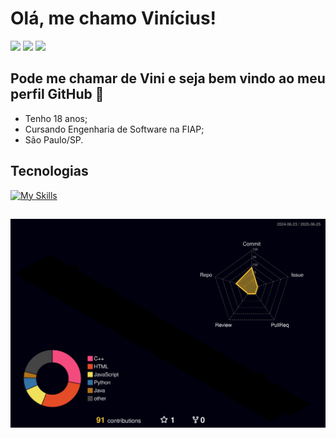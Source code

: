 # Olá, me chamo Vinícius! #

<div>
  <a href="https://www.instagram.com/vinicius_lugli/" target="_blank"><img loading="lazy" src="https://img.shields.io/badge/-Instagram-%23E4405F?style=for-the-badge&logo=instagram&logoColor=white" target="_blank"></a>
  <a href = "viniciusflugli@gmail.com"><img loading="lazy" src="https://img.shields.io/badge/Gmail-D14836?style=for-the-badge&logo=gmail&logoColor=white" target="_blank"></a>
  <a href="www.linkedin.com/in/vinícius-lugli" target="_blank"><img loading="lazy" src="https://img.shields.io/badge/-LinkedIn-%230077B5?style=for-the-badge&logo=linkedin&logoColor=white" target="_blank"></a>
</div>

## Pode me chamar de Vini e seja bem vindo ao meu perfil GitHub 👋 ##

* Tenho 18 anos;
* Cursando Engenharia de Software na FIAP;
* São Paulo/SP.

## Tecnologias ##

[![My Skills](https://skillicons.dev/icons?i=git,github,html,css,nodejs,react,java,cpp,py)](https://skillicons.dev)

##
![Status](./profile-3d-contrib/profile-night-rainbow.svg)
